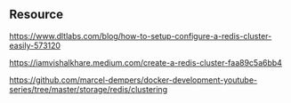 ## Resource

https://www.dltlabs.com/blog/how-to-setup-configure-a-redis-cluster-easily-573120

https://iamvishalkhare.medium.com/create-a-redis-cluster-faa89c5a6bb4

https://github.com/marcel-dempers/docker-development-youtube-series/tree/master/storage/redis/clustering